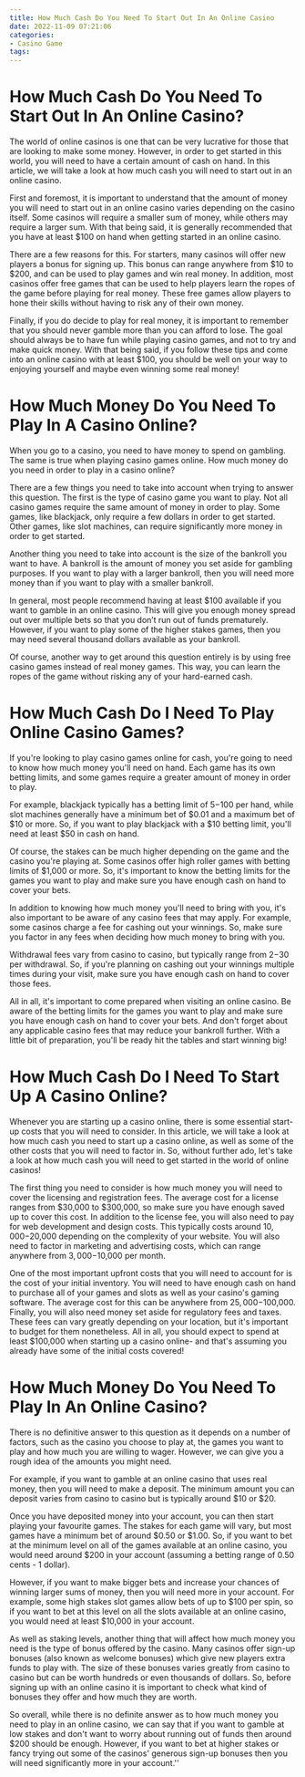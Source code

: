 ```yaml
---
title: How Much Cash Do You Need To Start Out In An Online Casino
date: 2022-11-09 07:21:06
categories:
- Casino Game
tags:
---
```



#  How Much Cash Do You Need To Start Out In An Online Casino?

The world of online casinos is one that can be very lucrative for those that are looking to make some money. However, in order to get started in this world, you will need to have a certain amount of cash on hand. In this article, we will take a look at how much cash you will need to start out in an online casino.

First and foremost, it is important to understand that the amount of money you will need to start out in an online casino varies depending on the casino itself. Some casinos will require a smaller sum of money, while others may require a larger sum. With that being said, it is generally recommended that you have at least $100 on hand when getting started in an online casino.

There are a few reasons for this. For starters, many casinos will offer new players a bonus for signing up. This bonus can range anywhere from $10 to $200, and can be used to play games and win real money. In addition, most casinos offer free games that can be used to help players learn the ropes of the game before playing for real money. These free games allow players to hone their skills without having to risk any of their own money.

Finally, if you do decide to play for real money, it is important to remember that you should never gamble more than you can afford to lose. The goal should always be to have fun while playing casino games, and not to try and make quick money. With that being said, if you follow these tips and come into an online casino with at least $100, you should be well on your way to enjoying yourself and maybe even winning some real money!

#  How Much Money Do You Need To Play In A Casino Online?

When you go to a casino, you need to have money to spend on gambling. The same is true when playing casino games online. How much money do you need in order to play in a casino online?

There are a few things you need to take into account when trying to answer this question. The first is the type of casino game you want to play. Not all casino games require the same amount of money in order to play. Some games, like blackjack, only require a few dollars in order to get started. Other games, like slot machines, can require significantly more money in order to get started.

Another thing you need to take into account is the size of the bankroll you want to have. A bankroll is the amount of money you set aside for gambling purposes. If you want to play with a larger bankroll, then you will need more money than if you want to play with a smaller bankroll.

In general, most people recommend having at least $100 available if you want to gamble in an online casino. This will give you enough money spread out over multiple bets so that you don’t run out of funds prematurely. However, if you want to play some of the higher stakes games, then you may need several thousand dollars available as your bankroll.

Of course, another way to get around this question entirely is by using free casino games instead of real money games. This way, you can learn the ropes of the game without risking any of your hard-earned cash.

#  How Much Cash Do I Need To Play Online Casino Games?

If you're looking to play casino games online for cash, you're going to need to know how much money you'll need on hand. Each game has its own betting limits, and some games require a greater amount of money in order to play.

For example, blackjack typically has a betting limit of $5-$100 per hand, while slot machines generally have a minimum bet of $0.01 and a maximum bet of $10 or more. So, if you want to play blackjack with a $10 betting limit, you'll need at least $50 in cash on hand.

Of course, the stakes can be much higher depending on the game and the casino you're playing at. Some casinos offer high roller games with betting limits of $1,000 or more. So, it's important to know the betting limits for the games you want to play and make sure you have enough cash on hand to cover your bets.

In addition to knowing how much money you'll need to bring with you, it's also important to be aware of any casino fees that may apply. For example, some casinos charge a fee for cashing out your winnings. So, make sure you factor in any fees when deciding how much money to bring with you.

Withdrawal fees vary from casino to casino, but typically range from $2-$30 per withdrawal. So, if you're planning on cashing out your winnings multiple times during your visit, make sure you have enough cash on hand to cover those fees.

All in all, it's important to come prepared when visiting an online casino. Be aware of the betting limits for the games you want to play and make sure you have enough cash on hand to cover your bets. And don't forget about any applicable casino fees that may reduce your bankroll further. With a little bit of preparation, you'll be ready hit the tables and start winning big!

#  How Much Cash Do I Need To Start Up A Casino Online?

Whenever you are starting up a casino online, there is some essential start-up costs that you will need to consider. In this article, we will take a look at how much cash you need to start up a casino online, as well as some of the other costs that you will need to factor in. So, without further ado, let's take a look at how much cash you will need to get started in the world of online casinos!

The first thing you need to consider is how much money you will need to cover the licensing and registration fees. The average cost for a license ranges from $30,000 to $300,000, so make sure you have enough saved up to cover this cost. In addition to the license fee, you will also need to pay for web development and design costs. This typically costs around $10,000-$20,000 depending on the complexity of your website. You will also need to factor in marketing and advertising costs, which can range anywhere from $3,000-$10,000 per month.

One of the most important upfront costs that you will need to account for is the cost of your initial inventory. You will need to have enough cash on hand to purchase all of your games and slots as well as your casino's gaming software. The average cost for this can be anywhere from $25,000-$100,000. Finally, you will also need money set aside for regulatory fees and taxes. These fees can vary greatly depending on your location, but it's important to budget for them nonetheless. All in all, you should expect to spend at least $100,000 when starting up a casino online- and that's assuming you already have some of the initial costs covered!

#  How Much Money Do You Need To Play In An Online Casino?

There is no definitive answer to this question as it depends on a number of factors, such as the casino you choose to play at, the games you want to play and how much you are willing to wager. However, we can give you a rough idea of the amounts you might need.

For example, if you want to gamble at an online casino that uses real money, then you will need to make a deposit. The minimum amount you can deposit varies from casino to casino but is typically around $10 or $20.

Once you have deposited money into your account, you can then start playing your favourite games. The stakes for each game will vary, but most games have a minimum bet of around $0.50 or $1.00. So, if you want to bet at the minimum level on all of the games available at an online casino, you would need around $200 in your account (assuming a betting range of 0.50 cents - 1 dollar).

However, if you want to make bigger bets and increase your chances of winning larger sums of money, then you will need more in your account. For example, some high stakes slot games allow bets of up to $100 per spin, so if you want to bet at this level on all the slots available at an online casino, you would need at least $10,000 in your account.

As well as staking levels, another thing that will affect how much money you need is the type of bonus offered by the casino. Many casinos offer sign-up bonuses (also known as welcome bonuses) which give new players extra funds to play with. The size of these bonuses varies greatly from casino to casino but can be worth hundreds or even thousands of dollars. So, before signing up with an online casino it is important to check what kind of bonuses they offer and how much they are worth.

So overall, while there is no definite answer as to how much money you need to play in an online casino, we can say that if you want to gamble at low stakes and don't want to worry about running out of funds then around $200 should be enough. However, if you want to bet at higher stakes or fancy trying out some of the casinos' generous sign-up bonuses then you will need significantly more in your account.''
